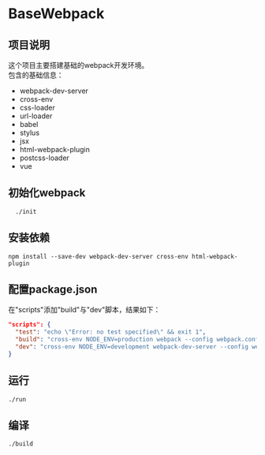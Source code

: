 # BaseWebpack

## 项目说明
这个项目主要搭建基础的webpack开发环境。  
包含的基础信息：  
- webpack-dev-server
- cross-env
- css-loader
- url-loader
- babel
- stylus
- jsx
- html-webpack-plugin
- postcss-loader
- vue


## 初始化webpack
```shell
  ./init
```

## 安装依赖
```shell
npm install --save-dev webpack-dev-server cross-env html-webpack-plugin
```
## 配置package.json
在"scripts"添加"build"与"dev"脚本，结果如下：
```json
"scripts": {
  "test": "echo \"Error: no test specified\" && exit 1",
  "build": "cross-env NODE_ENV=production webpack --config webpack.config.js",
  "dev": "cross-env NODE_ENV=development webpack-dev-server --config webpack.config.js"
}
```

## 运行
```shell
./run
```
## 编译
```shell
./build
```
